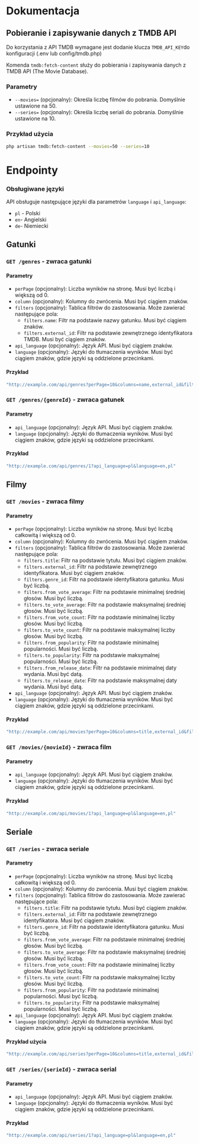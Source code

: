 
# Dokumentacja
## Pobieranie i zapisywanie danych z TMDB API  

Do korzystania z API TMDB wymagane jest dodanie klucza `TMDB_API_KEY`do konfiguracji (.env lub config/tmdb.php) 

Komenda `tmdb:fetch-content` służy do pobierania i zapisywania danych z TMDB API (The Movie Database).

### Parametry
- `--movies=` (opcjonalny): Określa liczbę filmów do pobrania. Domyślnie ustawione na 50.
- `--series=` (opcjonalny): Określa liczbę seriali do pobrania. Domyślnie ustawione na 10.

### Przykład użycia

```sh
php artisan tmdb:fetch-content --movies=50 --series=10
````

# Endpointy

### Obsługiwane języki

API obsługuje następujące języki dla parametrów `language` i `api_language`:

- `pl` - Polski
- `en`- Angielski
- `de`- Niemiecki

## Gatunki

### `GET /genres` - zwraca gatunki

#### Parametry

- `perPage` (opcjonalny): Liczba wyników na stronę. Musi być liczbą i większą od 0.
- `column` (opcjonalny): Kolumny do zwrócenia. Musi być ciągiem znaków.
- `filters` (opcjonalny): Tablica filtrów do zastosowania. Może zawierać następujące pola:
    - `filters.name`: Filtr na podstawie nazwy gatunku. Musi być ciągiem znaków.
    - `filters.external_id`: Filtr na podstawie zewnętrznego identyfikatora TMDB. Musi być ciągiem znaków.
- `api_language` (opcjonalny): Język API. Musi być ciągiem znaków.
- `language` (opcjonalny): Języki do tłumaczenia wyników. Musi być ciągiem znaków, gdzie języki są oddzielone przecinkami.

#### Przykład
```sh
"http://example.com/api/genres?perPage=10&columns=name,external_id&filters[name]=comedy&api_language=pl&language=en,pl"
```
### `GET /genres/{genreId}` - zwraca gatunek

#### Parametry

- `api_language` (opcjonalny): Język API. Musi być ciągiem znaków.
- `language` (opcjonalny): Języki do tłumaczenia wyników. Musi być ciągiem znaków, gdzie języki są oddzielone przecinkami.

#### Przykład
```sh
"http://example.com/api/genres/1?api_language=pl&language=en,pl"
```

## Filmy
### `GET /movies` - zwraca filmy

#### Parametry

- `perPage` (opcjonalny): Liczba wyników na stronę. Musi być liczbą całkowitą i większą od 0.
- `column` (opcjonalny): Kolumny do zwrócenia. Musi być ciągiem znaków.
- `filters` (opcjonalny): Tablica filtrów do zastosowania. Może zawierać następujące pola:
    - `filters.title`: Filtr na podstawie tytułu. Musi być ciągiem znaków.
    - `filters.external_id`: Filtr na podstawie zewnętrznego identyfikatora. Musi być ciągiem znaków.
    - `filters.genre_id`: Filtr na podstawie identyfikatora gatunku. Musi być liczbą.
    - `filters.from_vote_average`: Filtr na podstawie minimalnej średniej głosów. Musi być liczbą.
    - `filters.to_vote_average`: Filtr na podstawie maksymalnej średniej głosów. Musi być liczbą.
    - `filters.from_vote_count`: Filtr na podstawie minimalnej liczby głosów. Musi być liczbą.
    - `filters.to_vote_count`: Filtr na podstawie maksymalnej liczby głosów. Musi być liczbą.
    - `filters.from_popularity`: Filtr na podstawie minimalnej popularności. Musi być liczbą.
    - `filters.to_popularity`: Filtr na podstawie maksymalnej popularności. Musi być liczbą.
    - `filters.from_release_date`: Filtr na podstawie minimalnej daty wydania. Musi być datą.
    - `filters.to_release_date`: Filtr na podstawie maksymalnej daty wydania. Musi być datą.
- `api_language` (opcjonalny): Język API. Musi być ciągiem znaków.
- `language` (opcjonalny): Języki do tłumaczenia wyników. Musi być ciągiem znaków, gdzie języki są oddzielone przecinkami.

#### Przykład

```sh
"http://example.com/api/movies?perPage=10&columns=title,external_id&filters[title]=Inception&filters[genre_id]=1,2&filters[from_release_date]=01-01-2023&filters[to_release_date]=31-12-2024&api_language=pl&language=en,pl"
```
### `GET /movies/{movieId}` - zwraca film

#### Parametry

- `api_language` (opcjonalny): Język API. Musi być ciągiem znaków.
- `language` (opcjonalny): Języki do tłumaczenia wyników. Musi być ciągiem znaków, gdzie języki są oddzielone przecinkami.

#### Przykład
```sh
"http://example.com/api/movies/1?api_language=pl&language=en,pl"
```
## Seriale

### `GET /series` - zwraca seriale

#### Parametry

- `perPage` (opcjonalny): Liczba wyników na stronę. Musi być liczbą całkowitą i większą od 0.
- `column` (opcjonalny): Kolumny do zwrócenia. Musi być ciągiem znaków.
- `filters` (opcjonalny): Tablica filtrów do zastosowania. Może zawierać następujące pola:
    - `filters.title`: Filtr na podstawie tytułu. Musi być ciągiem znaków.
    - `filters.external_id`: Filtr na podstawie zewnętrznego identyfikatora. Musi być ciągiem znaków.
    - `filters.genre_id`: Filtr na podstawie identyfikatora gatunku. Musi być liczbą.
    - `filters.from_vote_average`: Filtr na podstawie minimalnej średniej głosów. Musi być liczbą.
    - `filters.to_vote_average`: Filtr na podstawie maksymalnej średniej głosów. Musi być liczbą.
    - `filters.from_vote_count`: Filtr na podstawie minimalnej liczby głosów. Musi być liczbą.
    - `filters.to_vote_count`: Filtr na podstawie maksymalnej liczby głosów. Musi być liczbą.
    - `filters.from_popularity`: Filtr na podstawie minimalnej popularności. Musi być liczbą.
    - `filters.to_popularity`: Filtr na podstawie maksymalnej popularności. Musi być liczbą.
- `api_language` (opcjonalny): Język API. Musi być ciągiem znaków.
- `language` (opcjonalny): Języki do tłumaczenia wyników. Musi być ciągiem znaków, gdzie języki są oddzielone przecinkami.

#### Przykład użycia

```sh
"http://example.com/api/series?perPage=10&columns=title,external_id&filters[title]=Inception&filters[genre_id]=1,2&api_language=pl&language=en,pl"
```
### `GET /series/{serieId}` - zwraca serial

#### Parametry

- `api_language` (opcjonalny): Język API. Musi być ciągiem znaków.
- `language` (opcjonalny): Języki do tłumaczenia wyników. Musi być ciągiem znaków, gdzie języki są oddzielone przecinkami.

#### Przykład
```sh
"http://example.com/api/series/1?api_language=pl&language=en,pl"
```
